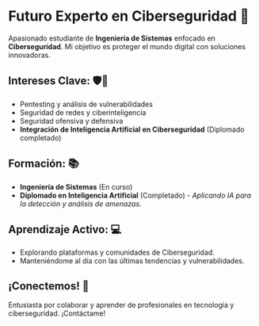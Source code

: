 # Futuro Experto en Ciberseguridad 🚀

Apasionado estudiante de **Ingeniería de Sistemas** enfocado en **Ciberseguridad**. Mi objetivo es proteger el mundo digital con soluciones innovadoras.

## Intereses Clave: 🛡️🧠

* Pentesting y análisis de vulnerabilidades
* Seguridad de redes y ciberinteligencia
* Seguridad ofensiva y defensiva
* **Integración de Inteligencia Artificial en Ciberseguridad** (Diplomado completado)

## Formación: 📚

* **Ingeniería de Sistemas** (En curso)
* **Diplomado en Inteligencia Artificial** (Completado) - *Aplicando IA para la detección y análisis de amenazas.*

## Aprendizaje Activo: 💻

* Explorando plataformas y comunidades de Ciberseguridad.
* Manteniéndome al día con las últimas tendencias y vulnerabilidades.

## ¡Conectemos! 🤝

Entusiasta por colaborar y aprender de profesionales en tecnología y ciberseguridad. ¡Contáctame!
